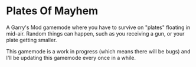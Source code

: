 # Plates Of Mayhem
A Garry's Mod gamemode where you have to survive on "plates" floating in mid-air. Random things can happen, such as you receiving a gun, or your plate getting smaller.

This gamemode is a work in progress (which means there will be bugs) and I'll be updating this gamemode every once in a while.
